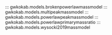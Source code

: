 ::: gwkokab.models.brokenpowerlawmassmodel
::: gwkokab.models.multipeakmassmodel
::: gwkokab.models.powerlawpeakmassmodel
::: gwkokab.models.powerlawprimarymassratio
::: gwkokab.models.wysocki2019massmodel
